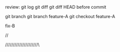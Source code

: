 review:
git log
git diff
git diff HEAD   before commit



git branch
git branch feature-A
git checkout feature-A



fix-B

//

/\/\/\/\/\/\/\/\/\/\/\/\/\/\/\/\/\/\/\/\/\